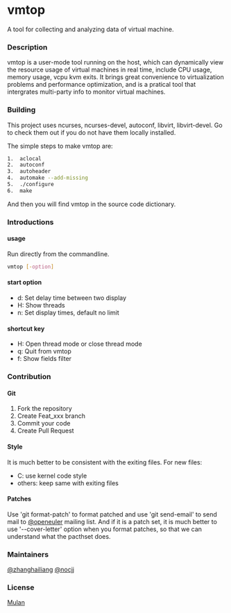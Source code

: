 # vmtop

A tool for collecting and analyzing data of virtual machine.

### Description
vmtop is a user-mode tool running on the host, which can dynamically view the resource usage of virtual machines in real time, include CPU usage, memory usage, vcpu kvm exits. It brings great convenience to virtualization problems and performance optimization, and is a pratical tool that intergrates multi-party info to monitor virtual machines.

### Building
This project uses ncurses, ncurses-devel, autoconf, libvirt, libvirt-devel. Go to check them out if you do not have them locally installed.

The simple steps to make vmtop are:
```sh
1.  aclocal
2.  autoconf
3.  autoheader
4.  automake --add-missing
5.  ./configure
6.  make
```
And then you will find vmtop in the source code dictionary.

### Introductions
#### usage
Run directly from the commandline.
```sh
vmtop [-option]
```
#### start option
- d: Set delay time between two display
- H: Show threads
- n: Set display times, default no limit

#### shortcut key
- H: Open thread mode or close thread mode
- q: Quit from vmtop
- f: Show fields filter


### Contribution

#### Git
1.  Fork the repository
2.  Create Feat_xxx branch
3.  Commit your code
4.  Create Pull Request

#### Style
It is much better to be consistent with the exiting files. For new files:
- C: use kernel code style
- others: keep same with exiting files

#### Patches
Use 'git format-patch' to format patched and use 'git send-email' to send mail to [@openeuler](virt@openeuler.org) mailing list. And if it is a patch set, it is much better to use '--cover-letter' option when you format patches, so that we can understand what the pacthset does.

### Maintainers
[@zhanghailiang](https://gitee.com/zhanghailiang_luckyh)
[@nocjj](https://gitee.com/nocjj)

### License
[Mulan](License/LICENSE)
